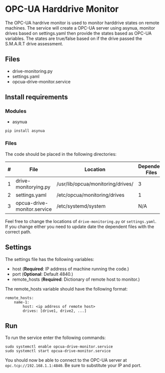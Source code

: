 # OPC-UA Harddrive Monitor
The OPC-UA hardrive monitor is used to monitor harddrive states on remote machines. The service will create a OPC-UA server using asynua, monitor drives based on settings.yaml then provide the states based as OPC-UA variables. The states are true/false based on if the drive passed the S.M.A.R.T drive assessment.
## Files
- drive-monitoring.py
- settings.yaml
- opcua-drive-monitor.service

## Install requirements
### Modules
- asynua
```
pip install asynua
```

### Files
The code should be placed in the following directories:

|#| File                        | Location                          | Dependent Files |
|-|-----------------------------|-----------------------------------|-----------------|
|1| drive-monitorying.py        | /usr/lib/opcua/monitoring/drives/ | 3               |
|2| settings.yaml               | /etc/opcua/monitoring/drives      | 1               |
|3| opcua-drive-monitor.service | /etc/systemd/system               | N/A             |

Feel free to change the locations of `drive-monitoring.py` or `settings.yaml`. If you change either you need to update date the dependent files with the correct path.

## Settings
The settings file has the following variables:
- host (**Required**: IP address of machine running the code.)
- port (**Optional**: Default 4840.)
- remote_hosts (**Required**: Dictionary of remote host to monitor.)

The remote_hosts variable should have the following format:
```
remote_hosts:
    name-1:
        host: <ip address of remote host>
        drives: [drive1, drive2, ...]
```

## Run
To run the service enter the following commands:
```
sudo systemctl enable opcua-drive-monitor.service
sudo systemctl start opcua-drive-monitor.service
```

You should now be able to connect to the OPC-UA server at `opc.tcp://192.168.1.1:4840`. Be sure to substitute your IP and port.